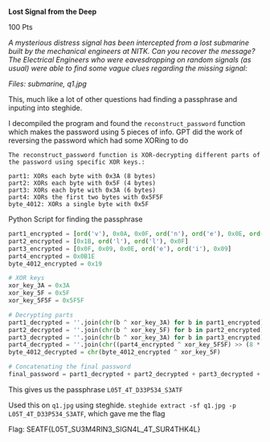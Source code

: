 **Lost Signal from the Deep**

100 Pts

_A mysterious distress signal has been intercepted from a lost submarine built by the mechanical engineers at NITK. Can you recover the message?_
_The Electrical Engineers who were eavesdropping on random signals (as usual) were able to find some vague clues regarding the missing signal:_

_Files: submarine, q1.jpg_

This, much like a lot of other questions had finding a passphrase and inputing into steghide. 

I decompiled the program and found the `reconstruct_password` function which makes the password using 5 pieces of info. GPT did the work of reversing the password which had some XORing to do

```
The reconstruct_password function is XOR-decrypting different parts of the password using specific XOR keys.:

part1: XORs each byte with 0x3A (8 bytes)
part2: XORs each byte with 0x5F (4 bytes)
part3: XORs each byte with 0x3A (6 bytes)
part4: XORs the first two bytes with 0x5F5F
byte_4012: XORs a single byte with 0x5F
```

Python Script for finding the passphrase

```python
part1_encrypted = [ord('v'), 0x0A, 0x0F, ord('n'), ord('e'), 0x0E, ord('n'), ord('e')]
part2_encrypted = [0x1B, ord('l'), ord('l'), 0x0F]
part3_encrypted = [0x0F, 0x09, 0x0E, ord('e'), ord('i'), 0x09]
part4_encrypted = 0x0B1E
byte_4012_encrypted = 0x19

# XOR keys
xor_key_3A = 0x3A
xor_key_5F = 0x5F
xor_key_5F5F = 0x5F5F

# Decrypting parts
part1_decrypted = ''.join(chr(b ^ xor_key_3A) for b in part1_encrypted)
part2_decrypted = ''.join(chr(b ^ xor_key_5F) for b in part2_encrypted)
part3_decrypted = ''.join(chr(b ^ xor_key_3A) for b in part3_encrypted)
part4_decrypted = ''.join(chr((part4_encrypted ^ xor_key_5F5F) >> (8 * i) & 0xFF) for i in range(2))
byte_4012_decrypted = chr(byte_4012_encrypted ^ xor_key_5F)

# Concatenating the final password
final_password = part1_decrypted + part2_decrypted + part3_decrypted + part4_decrypted + byte_4012_decrypted

```

This gives us the passphrase `L05T_4T_D33P534_S3ATF`

Used this on `q1.jpg` using steghide.
`steghide extract -sf q1.jpg -p L05T_4T_D33P534_S3ATF`, which gave me the flag

Flag: SEATF{L05T_SU3M4RIN3_SIGN4L_4T_SUR4THK4L}






